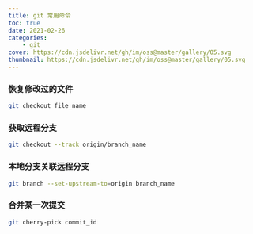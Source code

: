 ```yaml
---
title: git 常用命令
toc: true
date: 2021-02-26
categories:
    - git
cover: https://cdn.jsdelivr.net/gh/im/oss@master/gallery/05.svg
thumbnail: https://cdn.jsdelivr.net/gh/im/oss@master/gallery/05.svg
---
```


### 恢复修改过的文件

```bash
git checkout file_name
```

### 获取远程分支

```bash
git checkout --track origin/branch_name
```

### 本地分支关联远程分支

```bash
git branch --set-upstream-to=origin branch_name
```

<!--more-->

### 合并某一次提交
```bash
git cherry-pick commit_id
```
